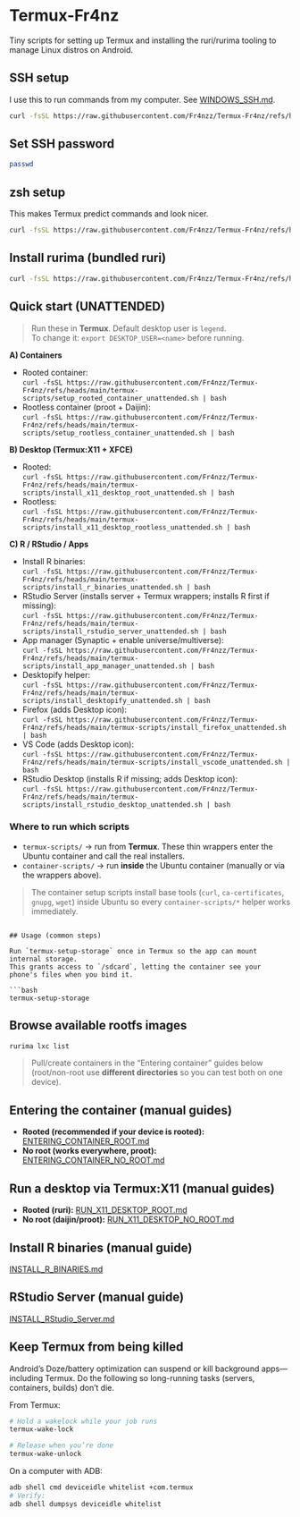 # Termux-Fr4nz

Tiny scripts for setting up Termux and installing the ruri/rurima tooling to manage Linux distros on Android.

## SSH setup
I use this to run commands from my computer. See [WINDOWS_SSH.md](./Instructions/WINDOWS_SSH.md).

```bash
curl -fsSL https://raw.githubusercontent.com/Fr4nzz/Termux-Fr4nz/refs/heads/main/termux-scripts/setup_ssh.sh | bash
```

## Set SSH password

```bash
passwd
```

## zsh setup

This makes Termux predict commands and look nicer.

```bash
curl -fsSL https://raw.githubusercontent.com/Fr4nzz/Termux-Fr4nz/refs/heads/main/termux-scripts/install_zsh.sh | bash
```

## Install rurima (bundled ruri)

```bash
curl -fsSL https://raw.githubusercontent.com/Fr4nzz/Termux-Fr4nz/refs/heads/main/termux-scripts/install_rurima.sh | bash
```

## Quick start (UNATTENDED)

> Run these in **Termux**. Default desktop user is `legend`.  
> To change it: `export DESKTOP_USER=<name>` before running.

**A) Containers**
- Rooted container:  
  `curl -fsSL https://raw.githubusercontent.com/Fr4nzz/Termux-Fr4nz/refs/heads/main/termux-scripts/setup_rooted_container_unattended.sh | bash`
- Rootless container (proot + Daijin):  
  `curl -fsSL https://raw.githubusercontent.com/Fr4nzz/Termux-Fr4nz/refs/heads/main/termux-scripts/setup_rootless_container_unattended.sh | bash`

**B) Desktop (Termux:X11 + XFCE)**
- Rooted:  
  `curl -fsSL https://raw.githubusercontent.com/Fr4nzz/Termux-Fr4nz/refs/heads/main/termux-scripts/install_x11_desktop_root_unattended.sh | bash`
- Rootless:  
  `curl -fsSL https://raw.githubusercontent.com/Fr4nzz/Termux-Fr4nz/refs/heads/main/termux-scripts/install_x11_desktop_rootless_unattended.sh | bash`

**C) R / RStudio / Apps**
- Install R binaries:  
  `curl -fsSL https://raw.githubusercontent.com/Fr4nzz/Termux-Fr4nz/refs/heads/main/termux-scripts/install_r_binaries_unattended.sh | bash`
- RStudio Server (installs server + Termux wrappers; installs R first if missing):  
  `curl -fsSL https://raw.githubusercontent.com/Fr4nzz/Termux-Fr4nz/refs/heads/main/termux-scripts/install_rstudio_server_unattended.sh | bash`
- App manager (Synaptic + enable universe/multiverse):  
  `curl -fsSL https://raw.githubusercontent.com/Fr4nzz/Termux-Fr4nz/refs/heads/main/termux-scripts/install_app_manager_unattended.sh | bash`
- Desktopify helper:  
  `curl -fsSL https://raw.githubusercontent.com/Fr4nzz/Termux-Fr4nz/refs/heads/main/termux-scripts/install_desktopify_unattended.sh | bash`
- Firefox (adds Desktop icon):  
  `curl -fsSL https://raw.githubusercontent.com/Fr4nzz/Termux-Fr4nz/refs/heads/main/termux-scripts/install_firefox_unattended.sh | bash`
- VS Code (adds Desktop icon):  
  `curl -fsSL https://raw.githubusercontent.com/Fr4nzz/Termux-Fr4nz/refs/heads/main/termux-scripts/install_vscode_unattended.sh | bash`
- RStudio Desktop (installs R if missing; adds Desktop icon):  
  `curl -fsSL https://raw.githubusercontent.com/Fr4nzz/Termux-Fr4nz/refs/heads/main/termux-scripts/install_rstudio_desktop_unattended.sh | bash`

### Where to run which scripts

- `termux-scripts/` → run from **Termux**. These thin wrappers enter the Ubuntu container and call the real installers.
- `container-scripts/` → run **inside** the Ubuntu container (manually or via the wrappers above).

> The container setup scripts install base tools (`curl`, `ca-certificates`, `gnupg`, `wget`) inside Ubuntu so every `container-scripts/*` helper works immediately.
```

## Usage (common steps)

Run `termux-setup-storage` once in Termux so the app can mount internal storage.  
This grants access to `/sdcard`, letting the container see your phone's files when you bind it.

```bash
termux-setup-storage
```

## Browse available rootfs images

```bash
rurima lxc list
```

> Pull/create containers in the “Entering container” guides below (root/non-root use **different directories** so you can test both on one device).

## Entering the container (manual guides)
* **Rooted (recommended if your device is rooted):** [ENTERING_CONTAINER_ROOT.md](./Instructions/ENTERING_CONTAINER_ROOT.md)
* **No root (works everywhere, proot):** [ENTERING_CONTAINER_NO_ROOT.md](./Instructions/ENTERING_CONTAINER_NO_ROOT.md)

## Run a desktop via Termux:X11 (manual guides)
* **Rooted (ruri):** [RUN_X11_DESKTOP_ROOT.md](./Instructions/RUN_X11_DESKTOP_ROOT.md)
* **No root (daijin/proot):** [RUN_X11_DESKTOP_NO_ROOT.md](./Instructions/RUN_X11_DESKTOP_NO_ROOT.md)

## Install R binaries (manual guide)
[INSTALL_R_BINARIES.md](./Instructions/INSTALL_R_BINARIES.md)

## RStudio Server (manual guide)
[INSTALL_RStudio_Server.md](./Instructions/INSTALL_RStudio_Server.md)

## Keep Termux from being killed

Android’s Doze/battery optimization can suspend or kill background apps—including Termux. Do the following so long-running tasks (servers, containers, builds) don’t die.

From Termux:

```bash
# Hold a wakelock while your job runs
termux-wake-lock

# Release when you’re done
termux-wake-unlock
```

On a computer with ADB:

```bash
adb shell cmd deviceidle whitelist +com.termux
# Verify:
adb shell dumpsys deviceidle whitelist
```
